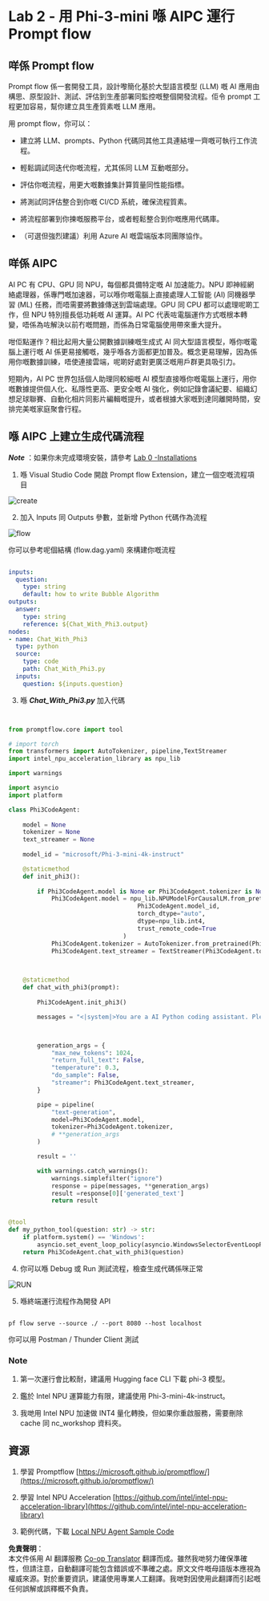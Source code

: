 <!--
CO_OP_TRANSLATOR_METADATA:
{
  "original_hash": "bc29f7fe7fc16bed6932733eac8c81b8",
  "translation_date": "2025-05-08T05:30:37+00:00",
  "source_file": "md/02.Application/02.Code/Phi3/VSCodeExt/HOL/AIPC/02.PromptflowWithNPU.md",
  "language_code": "hk"
}
-->
# **Lab 2 - 用 Phi-3-mini 喺 AIPC 運行 Prompt flow**

## **咩係 Prompt flow**

Prompt flow 係一套開發工具，設計嚟簡化基於大型語言模型 (LLM) 嘅 AI 應用由構思、原型設計、測試、評估到生產部署同監控嘅整個開發流程。佢令 prompt 工程更加容易，幫你建立具生產質素嘅 LLM 應用。

用 prompt flow，你可以：

- 建立將 LLM、prompts、Python 代碼同其他工具連結埋一齊嘅可執行工作流程。

- 輕鬆調試同迭代你嘅流程，尤其係同 LLM 互動嘅部分。

- 評估你嘅流程，用更大嘅數據集計算質量同性能指標。

- 將測試同評估整合到你嘅 CI/CD 系統，確保流程質素。

- 將流程部署到你揀嘅服務平台，或者輕鬆整合到你嘅應用代碼庫。

- （可選但強烈建議）利用 Azure AI 嘅雲端版本同團隊協作。

## **咩係 AIPC**

AI PC 有 CPU、GPU 同 NPU，每個都具備特定嘅 AI 加速能力。NPU 即神經網絡處理器，係專門嘅加速器，可以喺你嘅電腦上直接處理人工智能 (AI) 同機器學習 (ML) 任務，而唔需要將數據傳送到雲端處理。GPU 同 CPU 都可以處理呢啲工作，但 NPU 特別擅長低功耗嘅 AI 運算。AI PC 代表咗電腦運作方式嘅根本轉變，唔係為咗解決以前冇嘅問題，而係為日常電腦使用帶來重大提升。

咁佢點運作？相比起用大量公開數據訓練嘅生成式 AI 同大型語言模型，喺你嘅電腦上運行嘅 AI 係更易接觸嘅，幾乎喺各方面都更加普及。概念更易理解，因為係用你嘅數據訓練，唔使連接雲端，呢啲好處對更廣泛嘅用戶群更具吸引力。

短期內，AI PC 世界包括個人助理同較細嘅 AI 模型直接喺你嘅電腦上運行，用你嘅數據提供個人化、私隱性更高、更安全嘅 AI 強化，例如記錄會議紀要、組織幻想足球聯賽、自動化相片同影片編輯嘅提升，或者根據大家嘅到達同離開時間，安排完美嘅家庭聚會行程。

## **喺 AIPC 上建立生成代碼流程**

***Note*** ：如果你未完成環境安裝，請參考 [Lab 0 -Installations](./01.Installations.md)

1. 喺 Visual Studio Code 開啟 Prompt flow Extension，建立一個空嘅流程項目

![create](../../../../../../../../../translated_images/pf_create.bde888dc83502eba082a058175bbf1eee6791219795393a386b06fd3043ec54d.hk.png)

2. 加入 Inputs 同 Outputs 參數，並新增 Python 代碼作為流程

![flow](../../../../../../../../../translated_images/pf_flow.520824c0969f2a94f17e947f86bdc4b4c6c88a2efa394fe3bcfb58c0dbc578a7.hk.png)

你可以參考呢個結構 (flow.dag.yaml) 來構建你嘅流程

```yaml

inputs:
  question:
    type: string
    default: how to write Bubble Algorithm
outputs:
  answer:
    type: string
    reference: ${Chat_With_Phi3.output}
nodes:
- name: Chat_With_Phi3
  type: python
  source:
    type: code
    path: Chat_With_Phi3.py
  inputs:
    question: ${inputs.question}


```

3. 喺 ***Chat_With_Phi3.py*** 加入代碼

```python


from promptflow.core import tool

# import torch
from transformers import AutoTokenizer, pipeline,TextStreamer
import intel_npu_acceleration_library as npu_lib

import warnings

import asyncio
import platform

class Phi3CodeAgent:
    
    model = None
    tokenizer = None
    text_streamer = None
    
    model_id = "microsoft/Phi-3-mini-4k-instruct"

    @staticmethod
    def init_phi3():
        
        if Phi3CodeAgent.model is None or Phi3CodeAgent.tokenizer is None or Phi3CodeAgent.text_streamer is None:
            Phi3CodeAgent.model = npu_lib.NPUModelForCausalLM.from_pretrained(
                                    Phi3CodeAgent.model_id,
                                    torch_dtype="auto",
                                    dtype=npu_lib.int4,
                                    trust_remote_code=True
                                )
            Phi3CodeAgent.tokenizer = AutoTokenizer.from_pretrained(Phi3CodeAgent.model_id)
            Phi3CodeAgent.text_streamer = TextStreamer(Phi3CodeAgent.tokenizer, skip_prompt=True)

    

    @staticmethod
    def chat_with_phi3(prompt):
        
        Phi3CodeAgent.init_phi3()

        messages = "<|system|>You are a AI Python coding assistant. Please help me to generate code in Python.The answer only genertated Python code, but any comments and instructions do not need to be generated<|end|><|user|>" + prompt +"<|end|><|assistant|>"



        generation_args = {
            "max_new_tokens": 1024,
            "return_full_text": False,
            "temperature": 0.3,
            "do_sample": False,
            "streamer": Phi3CodeAgent.text_streamer,
        }

        pipe = pipeline(
            "text-generation",
            model=Phi3CodeAgent.model,
            tokenizer=Phi3CodeAgent.tokenizer,
            # **generation_args
        )

        result = ''

        with warnings.catch_warnings():
            warnings.simplefilter("ignore")
            response = pipe(messages, **generation_args)
            result =response[0]['generated_text']
            return result


@tool
def my_python_tool(question: str) -> str:
    if platform.system() == 'Windows':
        asyncio.set_event_loop_policy(asyncio.WindowsSelectorEventLoopPolicy())
    return Phi3CodeAgent.chat_with_phi3(question)


```

4. 你可以喺 Debug 或 Run 測試流程，檢查生成代碼係咪正常

![RUN](../../../../../../../../../translated_images/pf_run.4239e8a0b420a58284edf6ee1471c1697c345670313c8e7beac0edaee15b9a9d.hk.png)

5. 喺終端運行流程作為開發 API

```

pf flow serve --source ./ --port 8080 --host localhost   

```

你可以用 Postman / Thunder Client 測試

### **Note**

1. 第一次運行會比較耐，建議用 Hugging face CLI 下載 phi-3 模型。

2. 鑑於 Intel NPU 運算能力有限，建議使用 Phi-3-mini-4k-instruct。

3. 我哋用 Intel NPU 加速做 INT4 量化轉換，但如果你重啟服務，需要刪除 cache 同 nc_workshop 資料夾。

## **資源**

1. 學習 Promptflow [https://microsoft.github.io/promptflow/](https://microsoft.github.io/promptflow/)

2. 學習 Intel NPU Acceleration [https://github.com/intel/intel-npu-acceleration-library](https://github.com/intel/intel-npu-acceleration-library)

3. 範例代碼，下載 [Local NPU Agent Sample Code](../../../../../../../../../code/07.Lab/01/AIPC)

**免責聲明**：  
本文件係用 AI 翻譯服務 [Co-op Translator](https://github.com/Azure/co-op-translator) 翻譯而成。雖然我哋努力確保準確性，但請注意，自動翻譯可能包含錯誤或不準確之處。原文文件嘅母語版本應視為權威來源。對於重要資訊，建議使用專業人工翻譯。我哋對因使用此翻譯而引起嘅任何誤解或誤釋概不負責。